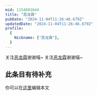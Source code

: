 ```yaml
---
mid: 1154601644
title: "恶龙霖"
pubDate: "2024-11-04T11:26:46.679Z"
updatedDate: "2024-11-04T11:26:46.679Z"
profile:
  {
    Nickname: ["恶龙霖"],
  }
---
```


关注[恶龙霖](https://space.bilibili.com/1154601644)谢谢喵~ 关注[恶龙霖](https://space.bilibili.com/1154601644)谢谢喵~

## 此条目有待补充
你可以在[这里](https://github.com/Yuhanawa/VTuber.ICU-Content/edit/master/v/恶龙霖/index.md)编辑本文

